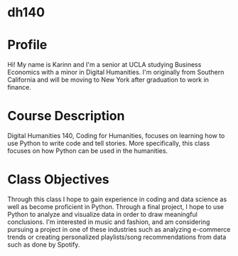 # dh140
# Profile
Hi! My name is Karinn and I'm a senior at UCLA studying Business Economics with a minor in Digital Humanities. I'm originally from Southern California and will be moving to New York after graduation to work in finance. 
# Course Description
Digital Humanities 140, Coding for Humanities, focuses on learning how to use Python to write code and tell stories. More specifically, this class focuses on how Python can be used in the humanities. 
# Class Objectives
Through this class I hope to gain experience in coding and data science as well as become proficient in Python. Through a final project, I hope to use Python to analyze and visualize data in order to draw meaningful conclusions. I'm interested in music and fashion, and am considering pursuing a project in one of these industries such as analyzing e-commerce trends or creating personalized playlists/song recommendations from data such as done by Spotify. 
